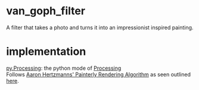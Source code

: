 # van_goph_filter
A filter that takes a photo and turns it into an impressionist inspired painting. 

# implementation
[py.Processing](http://py.processing.org): the python mode of [Processing](https://processing.org/) <br />
Follows [Aaron Hertzmanns' Painterly Rendering Algorithm](https://mrl.nyu.edu/publications/painterly98/) as seen outlined [here](http://www.cgl.uwaterloo.ca/lanortha/CourseProjects/Painterly/painterly.html). 


